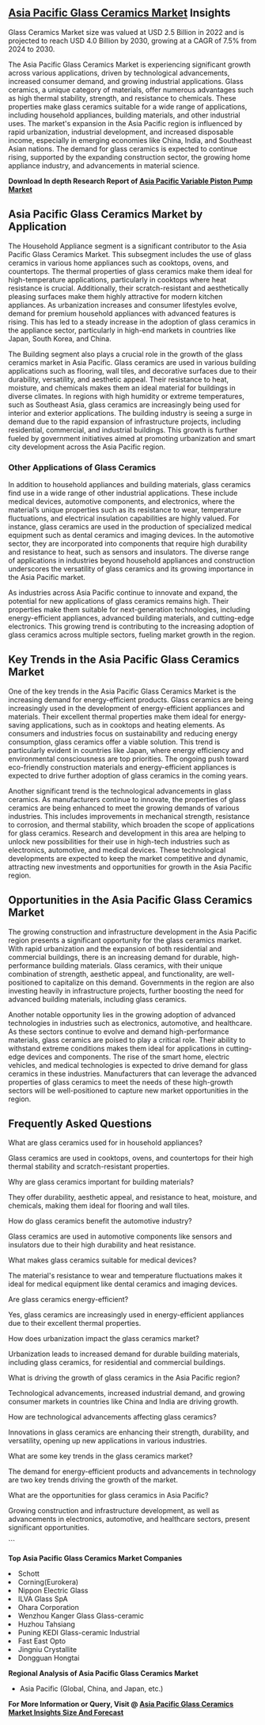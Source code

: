 <h2><a href="https://www.verifiedmarketreports.com/download-sample/?rid=76439&amp;utm_source=Github-Feb&amp;utm_medium=219" target="_blank">Asia Pacific Glass Ceramics Market</a> Insights</h2><p>Glass Ceramics Market size was valued at USD 2.5 Billion in 2022 and is projected to reach USD 4.0 Billion by 2030, growing at a CAGR of 7.5% from 2024 to 2030.</p><p><p>The Asia Pacific Glass Ceramics Market is experiencing significant growth across various applications, driven by technological advancements, increased consumer demand, and growing industrial applications. Glass ceramics, a unique category of materials, offer numerous advantages such as high thermal stability, strength, and resistance to chemicals. These properties make glass ceramics suitable for a wide range of applications, including household appliances, building materials, and other industrial uses. The market's expansion in the Asia Pacific region is influenced by rapid urbanization, industrial development, and increased disposable income, especially in emerging economies like China, India, and Southeast Asian nations. The demand for glass ceramics is expected to continue rising, supported by the expanding construction sector, the growing home appliance industry, and advancements in material science.</p> <p><p><strong>Download In depth Research Report of <a href="https://www.verifiedmarketreports.com/download-sample/?rid=236118&amp;utm_source=Pulse-Dec&amp;utm_medium=219" target="_blank">Asia Pacific Variable Piston Pump Market</a></strong></p></p> <h2>Asia Pacific Glass Ceramics Market by Application</h2> <p>The Household Appliance segment is a significant contributor to the Asia Pacific Glass Ceramics Market. This subsegment includes the use of glass ceramics in various home appliances such as cooktops, ovens, and countertops. The thermal properties of glass ceramics make them ideal for high-temperature applications, particularly in cooktops where heat resistance is crucial. Additionally, their scratch-resistant and aesthetically pleasing surfaces make them highly attractive for modern kitchen appliances. As urbanization increases and consumer lifestyles evolve, demand for premium household appliances with advanced features is rising. This has led to a steady increase in the adoption of glass ceramics in the appliance sector, particularly in high-end markets in countries like Japan, South Korea, and China.</p> <p>The Building segment also plays a crucial role in the growth of the glass ceramics market in Asia Pacific. Glass ceramics are used in various building applications such as flooring, wall tiles, and decorative surfaces due to their durability, versatility, and aesthetic appeal. Their resistance to heat, moisture, and chemicals makes them an ideal material for buildings in diverse climates. In regions with high humidity or extreme temperatures, such as Southeast Asia, glass ceramics are increasingly being used for interior and exterior applications. The building industry is seeing a surge in demand due to the rapid expansion of infrastructure projects, including residential, commercial, and industrial buildings. This growth is further fueled by government initiatives aimed at promoting urbanization and smart city development across the Asia Pacific region.</p> <h3>Other Applications of Glass Ceramics</h3> <p>In addition to household appliances and building materials, glass ceramics find use in a wide range of other industrial applications. These include medical devices, automotive components, and electronics, where the material’s unique properties such as its resistance to wear, temperature fluctuations, and electrical insulation capabilities are highly valued. For instance, glass ceramics are used in the production of specialized medical equipment such as dental ceramics and imaging devices. In the automotive sector, they are incorporated into components that require high durability and resistance to heat, such as sensors and insulators. The diverse range of applications in industries beyond household appliances and construction underscores the versatility of glass ceramics and its growing importance in the Asia Pacific market.</p> <p>As industries across Asia Pacific continue to innovate and expand, the potential for new applications of glass ceramics remains high. Their properties make them suitable for next-generation technologies, including energy-efficient appliances, advanced building materials, and cutting-edge electronics. This growing trend is contributing to the increasing adoption of glass ceramics across multiple sectors, fueling market growth in the region.</p> <h2>Key Trends in the Asia Pacific Glass Ceramics Market</h2> <p>One of the key trends in the Asia Pacific Glass Ceramics Market is the increasing demand for energy-efficient products. Glass ceramics are being increasingly used in the development of energy-efficient appliances and materials. Their excellent thermal properties make them ideal for energy-saving applications, such as in cooktops and heating elements. As consumers and industries focus on sustainability and reducing energy consumption, glass ceramics offer a viable solution. This trend is particularly evident in countries like Japan, where energy efficiency and environmental consciousness are top priorities. The ongoing push toward eco-friendly construction materials and energy-efficient appliances is expected to drive further adoption of glass ceramics in the coming years.</p> <p>Another significant trend is the technological advancements in glass ceramics. As manufacturers continue to innovate, the properties of glass ceramics are being enhanced to meet the growing demands of various industries. This includes improvements in mechanical strength, resistance to corrosion, and thermal stability, which broaden the scope of applications for glass ceramics. Research and development in this area are helping to unlock new possibilities for their use in high-tech industries such as electronics, automotive, and medical devices. These technological developments are expected to keep the market competitive and dynamic, attracting new investments and opportunities for growth in the Asia Pacific region.</p> <h2>Opportunities in the Asia Pacific Glass Ceramics Market</h2> <p>The growing construction and infrastructure development in the Asia Pacific region presents a significant opportunity for the glass ceramics market. With rapid urbanization and the expansion of both residential and commercial buildings, there is an increasing demand for durable, high-performance building materials. Glass ceramics, with their unique combination of strength, aesthetic appeal, and functionality, are well-positioned to capitalize on this demand. Governments in the region are also investing heavily in infrastructure projects, further boosting the need for advanced building materials, including glass ceramics.</p> <p>Another notable opportunity lies in the growing adoption of advanced technologies in industries such as electronics, automotive, and healthcare. As these sectors continue to evolve and demand high-performance materials, glass ceramics are poised to play a critical role. Their ability to withstand extreme conditions makes them ideal for applications in cutting-edge devices and components. The rise of the smart home, electric vehicles, and medical technologies is expected to drive demand for glass ceramics in these industries. Manufacturers that can leverage the advanced properties of glass ceramics to meet the needs of these high-growth sectors will be well-positioned to capture new market opportunities in the region.</p> <h2>Frequently Asked Questions</h2> <p>What are glass ceramics used for in household appliances?</p> <p>Glass ceramics are used in cooktops, ovens, and countertops for their high thermal stability and scratch-resistant properties.</p> <p>Why are glass ceramics important for building materials?</p> <p>They offer durability, aesthetic appeal, and resistance to heat, moisture, and chemicals, making them ideal for flooring and wall tiles.</p> <p>How do glass ceramics benefit the automotive industry?</p> <p>Glass ceramics are used in automotive components like sensors and insulators due to their high durability and heat resistance.</p> <p>What makes glass ceramics suitable for medical devices?</p> <p>The material's resistance to wear and temperature fluctuations makes it ideal for medical equipment like dental ceramics and imaging devices.</p> <p>Are glass ceramics energy-efficient?</p> <p>Yes, glass ceramics are increasingly used in energy-efficient appliances due to their excellent thermal properties.</p> <p>How does urbanization impact the glass ceramics market?</p> <p>Urbanization leads to increased demand for durable building materials, including glass ceramics, for residential and commercial buildings.</p> <p>What is driving the growth of glass ceramics in the Asia Pacific region?</p> <p>Technological advancements, increased industrial demand, and growing consumer markets in countries like China and India are driving growth.</p> <p>How are technological advancements affecting glass ceramics?</p> <p>Innovations in glass ceramics are enhancing their strength, durability, and versatility, opening up new applications in various industries.</p> <p>What are some key trends in the glass ceramics market?</p> <p>The demand for energy-efficient products and advancements in technology are two key trends driving the growth of the market.</p> <p>What are the opportunities for glass ceramics in Asia Pacific?</p> <p>Growing construction and infrastructure development, as well as advancements in electronics, automotive, and healthcare sectors, present significant opportunities.</p> ```</p><p><strong>Top Asia Pacific Glass Ceramics Market Companies</strong></p><div data-test-id=""><p><li>Schott</li><li> Corning(Eurokera)</li><li> Nippon Electric Glass</li><li> ILVA Glass SpA</li><li> Ohara Corporation</li><li> Wenzhou Kanger Glass Glass-ceramic</li><li> Huzhou Tahsiang</li><li> Puning KEDI Glass-ceramic lndustrial</li><li> Fast East Opto</li><li> Jingniu Crystallite</li><li> Dongguan Hongtai</li></p><div><strong>Regional Analysis of&nbsp;Asia Pacific Glass Ceramics Market</strong></div><ul><li dir="ltr"><p dir="ltr">Asia Pacific (Global, China, and Japan, etc.)</p></li></ul><p><strong>For More Information or Query, Visit @&nbsp;</strong><strong><a href="https://www.verifiedmarketreports.com/product/global-glass-ceramics-market-growth-2019-2024/?utm_source=Github-Feb&amp;utm_medium=219" target="_blank">Asia Pacific Glass Ceramics Market Insights Size And Forecast</a></strong></p></div><h2>&nbsp;</h2><div data-test-id="">&nbsp;</div>

